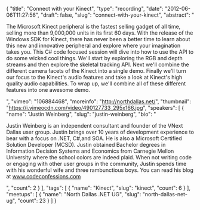 {
  "title": "Connect with your Kinect",
  "type": "recording",
  "date": "2012-06-06T11:27:56",
  "draft": false,
  "slug": "connect-with-your-kinect",
  "abstract": "<p>The Microsoft Kinect peripheral is the fastest selling gadget of all time, selling more than 9,000,000 units in its first 60 days. With the release of the Windows SDK for Kinect, there has never been a better time to learn about this new and innovative peripheral and explore where your imagination takes you. This C# code focused session will dive into how to use the API to do some wicked cool things. We'll start by exploring the RGB and depth streams and then explore the skeletal tracking API. Next we'll combine the different camera facets of the Kinect into a single demo. Finally we'll turn our focus to the Kinect's audio features and take a look at Kinect's high quality audio capabilities. To wrap up, we'll combine all of these different features into one awesome demo.</p>",
  "vimeo": "106884468",
  "moreinfo": "http://northdallas.net/",
  "thumbnail": "https://i.vimeocdn.com/video/490127733_295x166.jpg",
  "speakers": [
    {
      "name": "Justin Weinberg",
      "slug": "justin-weinberg",
      "bio": "<p>Justin Weinberg is an independent consultant and founder of the VNext Dallas user group. Justin brings over 10 years of development experience to bear with a focus on .NET, C#,and SOA. He is also a Microsoft Certified Solution Developer (MCSD). Justin obtained Bachelor degrees in Information Decision Systems and Economics from Carnegie Mellon University where the school colors are indeed plaid. When not writing code or engaging with other user groups in the community, Justin spends time with his wonderful wife and three rambunctious boys. You can read his blog at www.codeconfessions.com</p>",
      "count": 2
    }
  ],
  "tags": [
    {
      "name": "Kinect",
      "slug": "kinect",
      "count": 6
    }
  ],
  "meetups": [
    {
      "name": "North Dallas .NET UG",
      "slug": "north-dallas-net-ug",
      "count": 23
    }
  ]
}